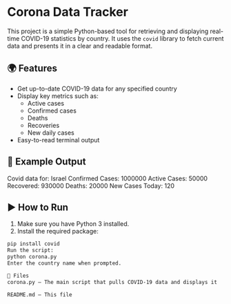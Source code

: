 # Corona Data Tracker

This project is a simple Python-based tool for retrieving and displaying real-time COVID-19 statistics by country. It uses the `covid` library to fetch current data and presents it in a clear and readable format.

## 🌍 Features

- Get up-to-date COVID-19 data for any specified country
- Display key metrics such as:
  - Active cases
  - Confirmed cases
  - Deaths
  - Recoveries
  - New daily cases
- Easy-to-read terminal output

## 🧪 Example Output

Covid data for: Israel Confirmed Cases: 1000000 Active Cases: 50000 Recovered: 930000 Deaths: 20000 New Cases Today: 120

## ▶️ How to Run

1. Make sure you have Python 3 installed.
2. Install the required package:

```bash
pip install covid
Run the script:
python corona.py
Enter the country name when prompted.

🔧 Files
corona.py – The main script that pulls COVID-19 data and displays it

README.md – This file
